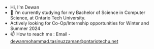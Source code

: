 - Hi, I’m Dewan
- 🌱 I’m currently studying for my Bachelor of Science in Computer Science, at Ontario Tech University.
-  Actively looking for Co-Op/Internship opportunities for Winter and Summer 2024
- 📫 How to reach me : Email - <a href="dewanmohammad.tasinuzzaman@ontariotechu.net">dewanmohammad.tasinuzzaman@ontariotechu.net</a>
